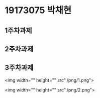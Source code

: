 # 19173075 박채현

## 1주차과제

## 2주차과제

## 3주차과제

<img width="" height="" src"./png/1.png"></img>

<img width="" height="" src"./png/2.png"></img>


